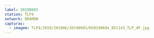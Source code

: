 ```yaml
---
label: 20190603
station: TLP4
network: BRAMON
capturas:
  - imagem: TLP4/2019/201906/20190603/M20190604_051143_TLP_4P.jpg
---
```

